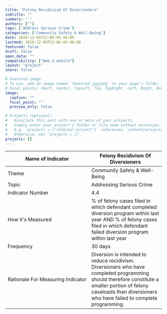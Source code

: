 ```yaml
---
title: "Felony Recidivism Of Diversioners"
subtitle: ""
summary: " "
authors: [""]
tags: ['Address Serious Crime']
categories: ['Community Safety & Well-Being']
date: 2019-12-04T22:06:05-06:00
lastmod: 2019-12-04T22:06:05-06:00
featured: false
draft: false
open_data: ""
compatibility: ["Web & mobile"]
layout: "project"
share: false

# Featured image
# To use, add an image named `featured.jpg/png` to your page's folder.
# Focal points: Smart, Center, TopLeft, Top, TopRight, Left, Right, BottomLeft, Bottom, BottomRight.
image:
  caption: ""
  focal_point: ""
  preview_only: false

# Projects (optional).
#   Associate this post with one or more of your projects.
#   Simply enter your project's folder or file name without extension.
#   E.g. `projects = ["internal-project"]` references `content/project/deep-learning/index.md`.
#   Otherwise, set `projects = []`.
projects: []
---
```

| Name of Indicator                 | Felony Recidivism Of Diversioners                                                                                                                                                                                      |
|-----------------------------------|------------------------------------------------------------------------------------------------------------------------------------------------------------------------------------------------------------------------|
| Theme                             | Community Safety & Well\-Being                                                                                                                                                                                         |
| Topic                             | Addressing Serious Crime                                                                                                                                                                                               |
| Indicator Number                  | 4\.4                                                                                                                                                                                                                   |
| How it's Measured                 | % of felony cases filed in which defendant completed diversion program within last year AND % of felony cases filed in which defendant failed diversion program within last year                                       |
| Frequency                         | 30 days                                                                                                                                                                                                                |
| Rationale For Measuring Indicator | Diversion is intended to reduce recidivism\. Diversioners who have completed programming should therefore constitute a smaller portion of felony caseloads than diversioners who have failed to complete programming\. |




